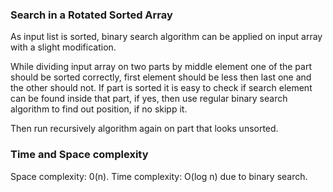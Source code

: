 
### Search in a Rotated Sorted Array

As input list is sorted, binary search algorithm can be applied on input array with a slight modification. 

While dividing input array on two parts by middle element one of the part 
should be sorted correctly, first element should be less then last one and the other should not.
If part is sorted it is easy to check if search element can be found inside that part,
if yes, then use regular binary search algorithm to find out position, if no skipp it.

Then run recursively algorithm again on part that looks unsorted.
  

### Time and Space complexity

Space complexity: 0(n).
Time complexity: O(log n) due to binary search.
 